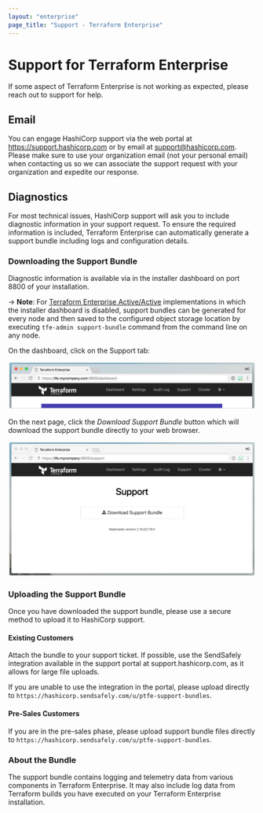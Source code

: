 ```yaml
---
layout: "enterprise"
page_title: "Support - Terraform Enterprise"
---
```


# Support for Terraform Enterprise

If some aspect of Terraform Enterprise is not working as
expected, please reach out to support for help.

## Email

You can engage HashiCorp support via the web portal at https://support.hashicorp.com or
by email at <support@hashicorp.com>. Please make sure
to use your organization email (not your personal email) when contacting us so
we can associate the support request with your organization and expedite our
response.

## Diagnostics

For most technical issues, HashiCorp support will ask you to include diagnostic
information in your support request. To ensure the required information is included,
Terraform Enterprise can automatically generate a support bundle including logs and configuration details.


### Downloading the Support Bundle

Diagnostic information is available via in the installer dashboard on port 8800 of your installation.

-> **Note**: For [Terraform Enterprise Active/Active](https://www.terraform.io/docs/enterprise/install/active-active.html) implementations in which the installer
dashboard is disabled, support bundles can be generated for every node and then saved to the 
configured object storage location by executing `tfe-admin support-bundle` command from the 
command line on any node. 


On the dashboard, click on the Support tab:

![Terraform Enterprise Dashboard Top](./assets/tfe-dashboard.png)

On the next page, click the _Download Support Bundle_ button which will download the support bundle directly to your web browser.

![Terraform Enterprise Support](./assets/tfe-support.png)

### Uploading the Support Bundle

Once you have downloaded the support bundle, please use a secure method to upload it to HashiCorp support.

#### Existing Customers

Attach the bundle to your support ticket. If possible, use the SendSafely integration available in the support portal at support.hashicorp.com, as it allows for large file uploads.

If you are unable to use the integration in the portal, please upload directly to `https://hashicorp.sendsafely.com/u/ptfe-support-bundles`.

#### Pre-Sales Customers

If you are in the pre-sales phase, please upload support bundle files directly to `https://hashicorp.sendsafely.com/u/ptfe-support-bundles`.

### About the Bundle

The support bundle contains logging and telemetry data from various components
in Terraform Enterprise. It may also include log data from Terraform builds you have executed on your Terraform Enterprise installation.
